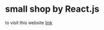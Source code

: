 # small shop by React.js
to visit this website [link](https://elshafei-developer.github.io/shop-by-react/)
